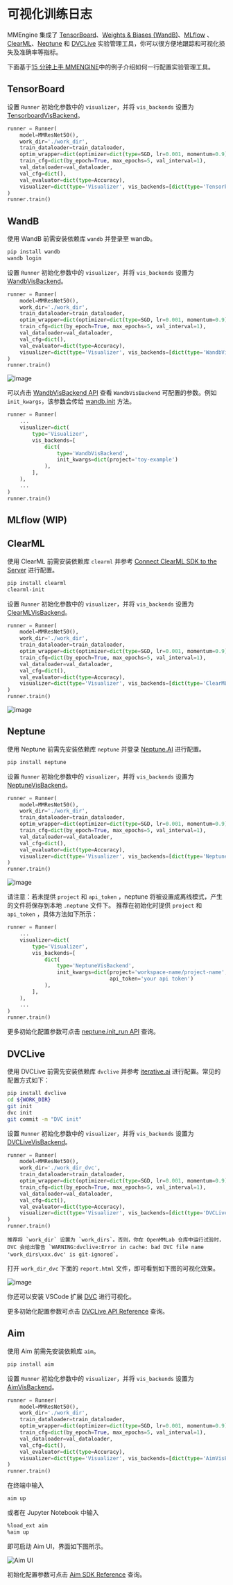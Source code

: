 # 可视化训练日志

MMEngine 集成了 [TensorBoard](https://www.tensorflow.org/tensorboard?hl=zh-cn)、[Weights & Biases (WandB)](https://docs.wandb.ai/)、[MLflow](https://mlflow.org/docs/latest/index.html) 、[ClearML](https://clear.ml/docs/latest/docs)、[Neptune](https://docs.neptune.ai/) 和 [DVCLive](https://dvc.org/doc/dvclive) 实验管理工具，你可以很方便地跟踪和可视化损失及准确率等指标。

下面基于[15 分钟上手 MMENGINE](../get_started/15_minutes.md)中的例子介绍如何一行配置实验管理工具。

## TensorBoard

设置 `Runner` 初始化参数中的 `visualizer`，并将 `vis_backends` 设置为 [TensorboardVisBackend](mmengine.visualization.TensorboardVisBackend)。

```python
runner = Runner(
    model=MMResNet50(),
    work_dir='./work_dir',
    train_dataloader=train_dataloader,
    optim_wrapper=dict(optimizer=dict(type=SGD, lr=0.001, momentum=0.9)),
    train_cfg=dict(by_epoch=True, max_epochs=5, val_interval=1),
    val_dataloader=val_dataloader,
    val_cfg=dict(),
    val_evaluator=dict(type=Accuracy),
    visualizer=dict(type='Visualizer', vis_backends=[dict(type='TensorboardVisBackend')]),
)
runner.train()
```

## WandB

使用 WandB 前需安装依赖库 `wandb` 并登录至 wandb。

```bash
pip install wandb
wandb login
```

设置 `Runner` 初始化参数中的 `visualizer`，并将 `vis_backends` 设置为 [WandbVisBackend](mmengine.visualization.WandbVisBackend)。

```python
runner = Runner(
    model=MMResNet50(),
    work_dir='./work_dir',
    train_dataloader=train_dataloader,
    optim_wrapper=dict(optimizer=dict(type=SGD, lr=0.001, momentum=0.9)),
    train_cfg=dict(by_epoch=True, max_epochs=5, val_interval=1),
    val_dataloader=val_dataloader,
    val_cfg=dict(),
    val_evaluator=dict(type=Accuracy),
    visualizer=dict(type='Visualizer', vis_backends=[dict(type='WandbVisBackend')]),
)
runner.train()
```

![image](https://user-images.githubusercontent.com/58739961/217226120-0c45267c-c45f-4fce-bdd5-a99c8c393006.png)

可以点击 [WandbVisBackend API](mmengine.visualization.WandbVisBackend) 查看 `WandbVisBackend` 可配置的参数。例如 `init_kwargs`，该参数会传给 [wandb.init](https://docs.wandb.ai/ref/python/init) 方法。

```python
runner = Runner(
    ...
    visualizer=dict(
        type='Visualizer',
        vis_backends=[
            dict(
                type='WandbVisBackend',
                init_kwargs=dict(project='toy-example')
            ),
        ],
    ),
    ...
)
runner.train()
```

## MLflow (WIP)

## ClearML

使用 ClearML 前需安装依赖库 `clearml` 并参考 [Connect ClearML SDK to the Server](https://clear.ml/docs/latest/docs/getting_started/ds/ds_first_steps#connect-clearml-sdk-to-the-server) 进行配置。

```bash
pip install clearml
clearml-init
```

设置 `Runner` 初始化参数中的 `visualizer`，并将 `vis_backends` 设置为 [ClearMLVisBackend](mmengine.visualization.ClearMLVisBackend)。

```python
runner = Runner(
    model=MMResNet50(),
    work_dir='./work_dir',
    train_dataloader=train_dataloader,
    optim_wrapper=dict(optimizer=dict(type=SGD, lr=0.001, momentum=0.9)),
    train_cfg=dict(by_epoch=True, max_epochs=5, val_interval=1),
    val_dataloader=val_dataloader,
    val_cfg=dict(),
    val_evaluator=dict(type=Accuracy),
    visualizer=dict(type='Visualizer', vis_backends=[dict(type='ClearMLVisBackend')]),
)
runner.train()
```

![image](https://github.com/open-mmlab/mmengine/assets/58739961/d68e1dd2-9e82-40fb-ad81-00a647549adc)

## Neptune

使用 Neptune 前需先安装依赖库 `neptune` 并登录 [Neptune.AI](https://docs.neptune.ai/) 进行配置。

```bash
pip install neptune
```

设置 `Runner` 初始化参数中的 `visualizer`，并将 `vis_backends` 设置为 [NeptuneVisBackend](mmengine.visualization.NeptuneVisBackend)。

```python
runner = Runner(
    model=MMResNet50(),
    work_dir='./work_dir',
    train_dataloader=train_dataloader,
    optim_wrapper=dict(optimizer=dict(type=SGD, lr=0.001, momentum=0.9)),
    train_cfg=dict(by_epoch=True, max_epochs=5, val_interval=1),
    val_dataloader=val_dataloader,
    val_cfg=dict(),
    val_evaluator=dict(type=Accuracy),
    visualizer=dict(type='Visualizer', vis_backends=[dict(type='NeptuneVisBackend')]),
)
runner.train()
```

![image](https://github.com/open-mmlab/mmengine/assets/58739961/9122e2ac-cc4f-43b2-bad3-ae33faa64043)

请注意：若未提供 `project` 和 `api_token` ，neptune 将被设置成离线模式，产生的文件将保存到本地 `.neptune` 文件下。
推荐在初始化时提供 `project` 和 `api_token` ，具体方法如下所示：

```python
runner = Runner(
    ...
    visualizer=dict(
        type='Visualizer',
        vis_backends=[
            dict(
                type='NeptuneVisBackend',
                init_kwargs=dict(project='workspace-name/project-name',
                                 api_token='your api token')
            ),
        ],
    ),
    ...
)
runner.train()
```

更多初始化配置参数可点击 [neptune.init_run API](https://docs.neptune.ai/api/neptune/#init_run) 查询。

## DVCLive

使用 DVCLive 前需先安装依赖库 `dvclive` 并参考 [iterative.ai](https://dvc.org/doc/start) 进行配置。常见的配置方式如下：

```bash
pip install dvclive
cd ${WORK_DIR}
git init
dvc init
git commit -m "DVC init"
```

设置 `Runner` 初始化参数中的 `visualizer`，并将 `vis_backends` 设置为 [DVCLiveVisBackend](mmengine.visualization.DVCLiveVisBackend)。

```python
runner = Runner(
    model=MMResNet50(),
    work_dir='./work_dir_dvc',
    train_dataloader=train_dataloader,
    optim_wrapper=dict(optimizer=dict(type=SGD, lr=0.001, momentum=0.9)),
    train_cfg=dict(by_epoch=True, max_epochs=5, val_interval=1),
    val_dataloader=val_dataloader,
    val_cfg=dict(),
    val_evaluator=dict(type=Accuracy),
    visualizer=dict(type='Visualizer', vis_backends=[dict(type='DVCLiveVisBackend')]),
)
runner.train()
```

```{note}
推荐将 `work_dir` 设置为 `work_dirs`。否则，你在 OpenMMLab 仓库中运行试验时，DVC 会给出警告 `WARNING:dvclive:Error in cache: bad DVC file name 'work_dirs\xxx.dvc' is git-ignored`。
```

打开 `work_dir_dvc` 下面的 `report.html` 文件，即可看到如下图的可视化效果。

![image](https://github.com/open-mmlab/mmengine/assets/58739961/47d85520-9a4a-4143-a449-12ed7347cc63)

你还可以安装 VSCode 扩展 [DVC](https://marketplace.visualstudio.com/items?itemName=Iterative.dvc) 进行可视化。

更多初始化配置参数可点击 [DVCLive API Reference](https://dvc.org/doc/dvclive/live) 查询。

## Aim

使用 Aim 前需先安装依赖库 `aim`。

```bash
pip install aim
```

设置 `Runner` 初始化参数中的 `visualizer`，并将 `vis_backends` 设置为 [AimVisBackend](mmengine.visualization.AimVisBackend)。

```python
runner = Runner(
    model=MMResNet50(),
    work_dir='./work_dir',
    train_dataloader=train_dataloader,
    optim_wrapper=dict(optimizer=dict(type=SGD, lr=0.001, momentum=0.9)),
    train_cfg=dict(by_epoch=True, max_epochs=5, val_interval=1),
    val_dataloader=val_dataloader,
    val_cfg=dict(),
    val_evaluator=dict(type=Accuracy),
    visualizer=dict(type='Visualizer', vis_backends=[dict(type='AimVisBackend')]),
)
runner.train()
```

在终端中输入

```bash
aim up
```

或者在 Jupyter Notebook 中输入

```bash
%load_ext aim
%aim up
```

即可启动 Aim UI，界面如下图所示。

![Aim UI](https://github.com/open-mmlab/mmengine/assets/27466624/a968dfba-a892-4a87-8197-a904c9452a42)

初始化配置参数可点击 [Aim SDK Reference](https://aimstack.readthedocs.io/en/latest/refs/sdk.html#module-aim.sdk.run) 查询。
